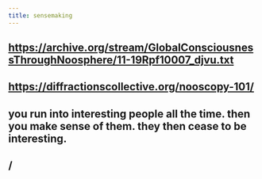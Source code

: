```yaml
---
title: sensemaking
---
```


## https://archive.org/stream/GlobalConsciousnessThroughNoosphere/11-19Rpf10007_djvu.txt

## https://diffractionscollective.org/nooscopy-101/
## you run into interesting people all the time. then you make sense of them. they then cease to be interesting.
## /
